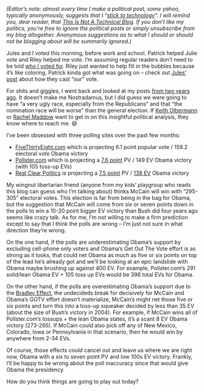*(Editor’s note: almost every time I make a political post, some yahoo,
typically anonymously, suggests that I “*[*stick to
technology*](http://devhawk.net/CommentView,guid,e375ccf8-6a9f-4c99-8f21-3b108eacb1f6.aspx#commentstart)*”.
I will remind you, dear reader, that* [*This Is Not A Technical
Blog*](http://devhawk.net/2007/04/03/This+Is+Not+A+Technical+Blog.aspx)*.
If you don’t like my politics, you’re free to ignore the political posts
or simply unsubscribe from my blog altogether. Anonymous suggestions as
to what I should or should not be blogging about will be summarily
ignored.)*

Jules and I voted this morning, before work and school. Patrick helped
Julie vote and Riley helped me vote. I’m assuming regular readers don’t
need to be told [who I voted for](http://www.barackobama.com/). Riley
just wanted to help fill in the bubbles because it’s like coloring.
Patrick kinda got what was going on – check out [Jules’
post](http://techiewife.spaces.live.com/Blog/cns!3DAECC033B88329C!2911.entry)
about how they cast “our” vote.

For shits and giggles, I went back and looked at my posts [from two
years
ago](http://devhawk.net/2006/11/07/Certainly+Not+Politics+As+Usual.aspx).
It doesn’t make me Nostradamus, but I did guess we were going to have “a
very ugly race, especially from the Republicans” and that “the
nomination race will be worse” than the general election. If [Keith
Olbermann](http://countdown.msnbc.com) or [Rachel
Maddow](http://rachel.msnbc.com/) want to get in on this insightful
political analysis, they know where to reach me.
:smile:

I’ve been obsessed with three polling sites over the past few months:

-   [FiveThirtyEight.com](http://www.fivethirtyeight.com/) which is
    projecting 6.1 point popular vote / 159.2 electoral vote Obama
    victory
-   [Pollster.com](http://www.pollster.com/ "http://www.pollster.com/")
    which is projecting a [7.6
    point](http://www.pollster.com/polls/us/08-us-pres-ge-mvo.php?xml=/flashcharts/content/xml/08USPresGEMvO.xml&choices=Obama,McCain&phone=&ivr=&internet=&mail=&smoothing=&from_date=&to_date=&min_pct=&max_pct=&grid=&points=&trends=&lines=)
    PV / 149 EV Obama victory (with 105 toss-up EVs)
-   [Real Clear Politics](http://www.realclearpolitics.com/) is
    projecting a [7.5
    point](http://www.realclearpolitics.com/epolls/2008/president/us/general_election_mccain_vs_obama-225.html)
    PV / [138
    EV](http://www.realclearpolitics.com/epolls/maps/obama_vs_mccain/?map=10)
    Obama victory

My wingnut libertarian friend (anyone from my kids’ playgroup who reads
this blog can guess who I’m talking about) thinks McCain will win with
“295-305” electoral votes. This election is far from being in the bag
for Obama, but the suggestion that McCain will come from six or seven
points down in the polls to win a 10-20 point bigger EV victory than
Bush did four years ago seems like crazy talk. As for me, I’m not
willing to make a firm prediction except to say that I think the polls
are wrong – I’m just not sure in what direction they’re wrong.

On the one hand, if the polls are underestimating Obama’s support by
excluding cell-phone only voters and Obama’s Get Out The Vote effort is
as strong as it looks, that could net Obama as much as five or six
points on top of the lead he’s already got and we’ll be looking at an
epic landslide with Obama maybe brushing up against 400 EV. For example,
Pollster.com’s 291 solid/lean Obama EV + 105 toss up EVs would be 396
total EVs for Obama.

On the other hand, if the polls are overestimating Obama’s support due
to the [Bradley Effect](http://en.wikipedia.org/wiki/Bradley_effect),
the undecideds break for decisively for McCain and Obama’s GOTV effort
doesn’t materialize, McCain’s might net those five or six points and
turn this into a toss-up squeaker decided by less than 35 EV (about the
size of Bush’s victory in 2004). For example, if McCain wins all of
Pollster.com’s tossups + the lean Obama states, it’s a scant 8 EV Obama
victory (273-265). If McCain could also pick off any of New Mexico,
Colorado, Iowa or Pennsylvania in that scenario, then he would win by
anywhere from 2-34 EVs.

Of course, those effects could cancel out and leave us where we are
right now, Obama with a six to seven point PV and low 100s EV victory.
Frankly, I’ll be happy to be wrong about the poll inaccuracy since that
would give Obama the presidency.

How do you think things are going to play out today?

